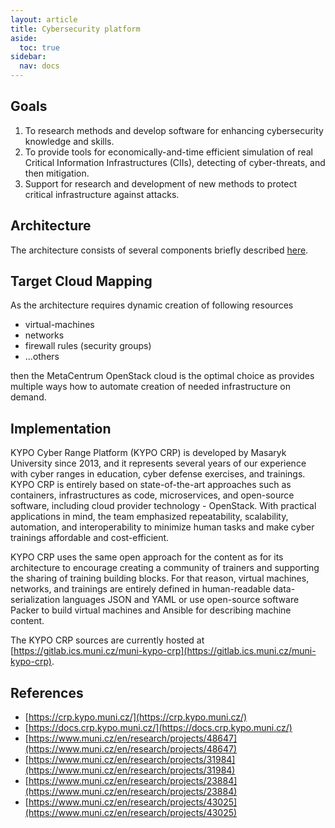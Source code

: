 ```yaml
---
layout: article
title: Cybersecurity platform
aside:
  toc: true
sidebar:
  nav: docs
---
```


## Goals

1. To research methods and develop software for enhancing cybersecurity knowledge and skills.
1. To provide tools for economically-and-time efficient simulation of real Critical Information Infrastructures (CIIs), detecting of cyber-threats, and then mitigation.
1. Support for research and development of new methods to protect critical infrastructure against attacks.

## Architecture

The architecture consists of several components briefly described [here](https://docs.crp.kypo.muni.cz/basic-concepts/conceptual-architecture/).

## Target Cloud Mapping

As the architecture requires dynamic creation of following resources

- virtual-machines
- networks
- firewall rules (security groups)
- ...others

then the MetaCentrum OpenStack cloud is the optimal choice as provides multiple ways how to automate creation of needed infrastructure on demand.

## Implementation

KYPO Cyber Range Platform (KYPO CRP) is developed by Masaryk University since 2013, and it represents several years of our experience with cyber ranges in education, cyber defense exercises, and trainings. KYPO CRP is entirely based on state-of-the-art approaches such as containers, infrastructures as code, microservices, and open-source software, including cloud provider technology - OpenStack. With practical applications in mind, the team emphasized repeatability, scalability, automation, and interoperability to minimize human tasks and make cyber trainings affordable and cost-efficient.

KYPO CRP uses the same open approach for the content as for its architecture to encourage creating a community of trainers and supporting the sharing of training building blocks. For that reason, virtual machines, networks, and trainings are entirely defined in human-readable data-serialization languages JSON and YAML or use open-source software Packer to build virtual machines and Ansible for describing machine content.

The KYPO CRP sources are currently hosted at [https://gitlab.ics.muni.cz/muni-kypo-crp](https://gitlab.ics.muni.cz/muni-kypo-crp).

## References

* [https://crp.kypo.muni.cz/](https://crp.kypo.muni.cz/)
* [https://docs.crp.kypo.muni.cz/](https://docs.crp.kypo.muni.cz/)
* [https://www.muni.cz/en/research/projects/48647](https://www.muni.cz/en/research/projects/48647)
* [https://www.muni.cz/en/research/projects/31984](https://www.muni.cz/en/research/projects/31984)
* [https://www.muni.cz/en/research/projects/23884](https://www.muni.cz/en/research/projects/23884)
* [https://www.muni.cz/en/research/projects/43025](https://www.muni.cz/en/research/projects/43025)
